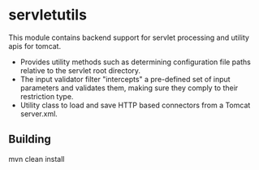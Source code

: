 # servletutils
This module contains backend support for servlet processing and utility apis for tomcat.

* Provides utility methods such as determining configuration file paths relative to the servlet root directory.
* The input validator filter "intercepts" a pre-defined set of input parameters and validates them, making sure they comply to their restriction type.
* Utility class to load and save HTTP based connectors from a Tomcat server.xml.

## Building
  mvn clean install
